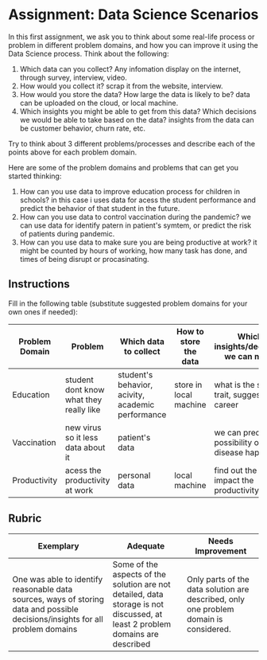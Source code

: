 # Assignment: Data Science Scenarios

In this first assignment, we ask you to think about some real-life process or problem in different problem domains, and how you can improve it using the Data Science process. Think about the following:

1. Which data can you collect? Any infomation display on the internet, through survey, interview, video.
1. How would you collect it? scrap it from the website, interview.
1. How would you store the data? How large the data is likely to be? data can be uploaded on the cloud, or local machine.
1. Which insights you might be able to get from this data? Which decisions we would be able to take based on the data? insights from the data can be customer behavior, churn rate, etc.

Try to think about 3 different problems/processes and describe each of the points above for each problem domain.

Here are some of the problem domains and problems that can get you started thinking:

1. How can you use data to improve education process for children in schools? in this case i uses data for acess the student performance and predict the behavior of that student in the future.
1. How can you use data to control vaccination during the pandemic? we can use data for identify patern in patient's symtem, or predict the risk of patients during pandemic.
1. How can you use data to make sure you are being productive at work? it might be counted by hours of working, how many task has done, and times of being disrupt or procasinating.
## Instructions

Fill in the following table (substitute suggested problem domains for your own ones if needed):

| Problem Domain | Problem | Which data to collect | How to store the data | Which insights/decisions we can make | 
|----------------|---------|-----------------------|-----------------------|--------------------------------------|
| Education | student dont know what they really like| student's behavior, acivity, academic performance | store in local machine| what is the student trait, suggest career |
| Vaccination | new virus so it less data about it |patient's data |  |we can predict the possibility of the disease happend |
| Productivity |acess the productivity at work|personal data |local machine |find out the factor impact  the productivity |

## Rubric

Exemplary | Adequate | Needs Improvement
--- | --- | -- |
One was able to identify reasonable data sources, ways of storing data and possible decisions/insights for all problem domains | Some of the aspects of the solution are not detailed, data storage is not discussed, at least 2 problem domains are described | Only parts of the data solution are described, only one problem domain is considered.
